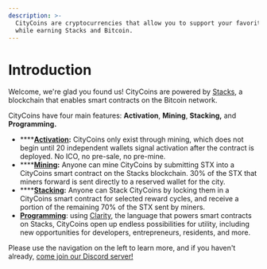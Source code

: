 ```yaml
---
description: >-
  CityCoins are cryptocurrencies that allow you to support your favorite cities
  while earning Stacks and Bitcoin.
---
```


# Introduction

Welcome, we're glad you found us! CityCoins are powered by [Stacks](https://stacks.co), a blockchain that enables smart contracts on the Bitcoin network.

CityCoins have four main features: **Activation**, **Mining**, **Stacking,** and **Programming.**

* ****[**Activation**](core-protocol/registration-and-activation.md)**:** CityCoins only exist through mining, which does not begin until 20 independent wallets signal activation after the contract is deployed. No ICO, no pre-sale, no pre-mine.
* ****[**Mining**](core-protocol/mining-citycoins.md)**:** Anyone can mine CityCoins by submitting STX into a CityCoins smart contract on the Stacks blockchain. 30% of the STX that miners forward is sent directly to a reserved wallet for the city.
* ****[**Stacking**](core-protocol/stacking-citycoins.md)**:** Anyone can Stack CityCoins by locking them in a CityCoins smart contract for selected reward cycles, and receive a portion of the remaining 70% of the STX sent by miners.
* [**Programming**](developer-resources/general.md): using [Clarity](https://clarity-lang.org), the language that powers smart contracts on Stacks, CityCoins open up endless possibilities for utility, including new opportunities for developers, entrepreneurs, residents, and more.

Please use the navigation on the left to learn more, and if you haven't already, [come join our Discord server!](https://discord.gg/citycoins)
